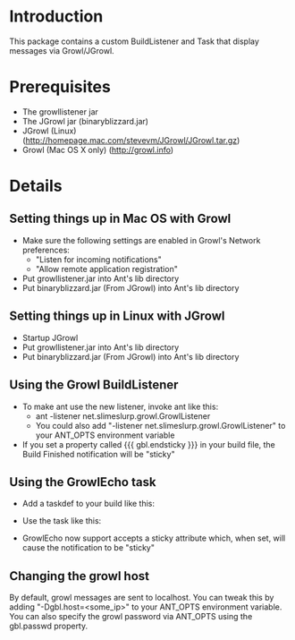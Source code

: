 # Introduction #

This package contains a custom BuildListener and Task that display messages via Growl/JGrowl.

# Prerequisites #

  * The growllistener jar
  * The JGrowl jar (binaryblizzard.jar)
  * JGrowl (Linux) (http://homepage.mac.com/stevevm/JGrowl/JGrowl.tar.gz)
  * Growl (Mac OS X only) (http://growl.info)


# Details #

## Setting things up in Mac OS with Growl ##

  * Make sure the following settings are enabled in Growl's Network preferences:
    * "Listen for incoming notifications"
    * "Allow remote application registration"
  * Put growllistener.jar into Ant's lib directory
  * Put binaryblizzard.jar (From JGrowl) into Ant's lib directory
    
## Setting things up in Linux with JGrowl ##

  * Startup JGrowl
  * Put growllistener.jar into Ant's lib directory
  * Put binaryblizzard.jar (From JGrowl) into Ant's lib directory


## Using the Growl BuildListener ##

  * To make ant use the new listener, invoke ant like this:
    * ant -listener net.slimeslurp.growl.GrowlListener
    * You could also add "-listener net.slimeslurp.growl.GrowlListener" to your ANT_OPTS environment variable
  * If you set a property called {{{ gbl.endsticky }}} in your build file, the Build Finished notification will be "sticky"

## Using the GrowlEcho task ##

  * Add a taskdef to your build like this:

    <taskdef name="growl" classname="net.slimeslurp.growl.GrowlEcho"/>

  * Use the task like this:
    <growl message="The message"/>

  * GrowlEcho now support accepts a sticky attribute which, when set, will cause the notification to be "sticky"
  
## Changing the growl host ##

By default, growl messages are sent to localhost.  You can tweak this by adding "-Dgbl.host=<some_ip>" to your ANT_OPTS environment variable.  You can also specify the growl password via ANT_OPTS using the gbl.passwd property.